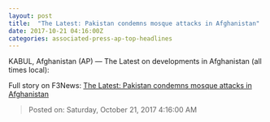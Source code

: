 ```yaml
---
layout: post
title:  "The Latest: Pakistan condemns mosque attacks in Afghanistan"
date: 2017-10-21 04:16:00Z
categories: associated-press-ap-top-headlines
---
```


KABUL, Afghanistan (AP) — The Latest on developments in Afghanistan (all times local):


Full story on F3News: [The Latest: Pakistan condemns mosque attacks in Afghanistan](http://www.f3nws.com/n/2ajzrC)

> Posted on: Saturday, October 21, 2017 4:16:00 AM
